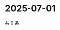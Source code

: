 # 2025-07-01

共 0 条

<!-- BEGIN ZHIHUQUESTIONS -->
<!-- 最后更新时间 Tue Jul 01 2025 17:14:47 GMT+0800 (China Standard Time) -->

<!-- END ZHIHUQUESTIONS -->
